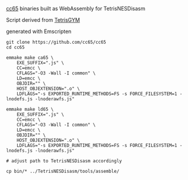 [cc65](https://github.com/cc65/cc65) binaries built as WebAssembly for TetrisNESDisasm

Script derived from [TetrisGYM](https://github.com/kirjavascript/TetrisGYM)

generated with Emscripten

    git clone https://github.com/cc65/cc65
    cd cc65
    
    emmake make ca65 \
        EXE_SUFFIX=".js" \
        CC=emcc \
        CFLAGS="-O3 -Wall -I common" \
        LD=emcc \
        OBJDIR="" \
        HOST_OBJEXTENSION=".o" \
        LDFLAGS="-s EXPORTED_RUNTIME_METHODS=FS -s FORCE_FILESYSTEM=1 -lnodefs.js -lnoderawfs.js"
    
    emmake make ld65 \
        EXE_SUFFIX=".js" \
        CC=emcc \
        CFLAGS="-O3 -Wall -I common" \
        LD=emcc \
        OBJDIR="" \
        HOST_OBJEXTENSION=".o" \
        LDFLAGS="-s EXPORTED_RUNTIME_METHODS=FS -s FORCE_FILESYSTEM=1 -lnodefs.js -lnoderawfs.js"
    
    # adjust path to TetrisNESDisasm accordingly
    
    cp bin/* ../TetrisNESDisasm/tools/assemble/


